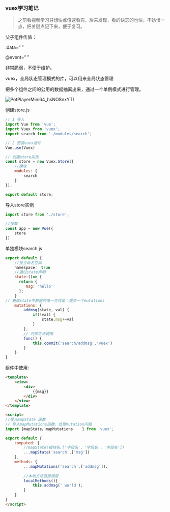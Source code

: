 ### vuex学习笔记

> 之前看视频学习只想快点倍速看完，后来发现，看的快忘的也快，不妨慢一点，把关键点记下来，便于复习。

父子组件传值：

:data=“ ”

@event=“ ”

非常脆弱，不便于维护。



vuex，全局状态管理模式的库，可以用来全局状态管理

把多个组件之间的公用的数据抽离出来，通过一个单例模式进行管理。

![PotPlayerMini64_hsNO8nxYTI](F:\code_reference\AoLyu.github.io\docs\assets\img\2022-04-20\PotPlayerMini64_hsNO8nxYTI.png)

创建store.js

```javascript
// 1 导入
import Vue from 'vue';
import Vuex from 'vuex';
import search from './modules/search';

// 2 安装vuex插件
Vue.use(Vuex)

// 创建store实例
const store = new Vuex.Store({
    //模块
    modules: {
        search
    }
});

export default store;
```



导入store实例

```javascript
import store from './store';
 
//挂载
const app = new Vue({
    store
})
```



单独模块search.js

```javascript
export default {
    //独立命名空间
    namespace： true
    //通过state声明
    state:()=> {
      return {
      	 msg: 'hello'   
      };
    }
// 更改state中数据的唯一方式是：提交一个mutations
	mutations: {
        addmsg(state, val) {
            if(!val) {
                state.msg+=val
            }
        },
        // 内部方法调用
        func() {
            this.commit('search/addmsg','vuex')
        }
    } 
}
```



组件中使用: 

```html
<template>
    <view>
        <div>
            {{msg}}
        </div>
    </view>
</template>  

<script>
//导入mapState 函数
// 导入mapMutations函数，处理mutation问题
import {mapState，mapMutations    } from 'vuex';

export default {
    computed: {
        //mapState(模块名,['字段名'，'字段名'，'字段名'])
        ...mapState('search',['msg'])
    },
    methods: {
        ...mapMutations('search',['addmsg'])，
        
        //本地方法直接调用
        localMethods(){
    		this.addmsg(' world');
		}
    }
}
</script>
```


